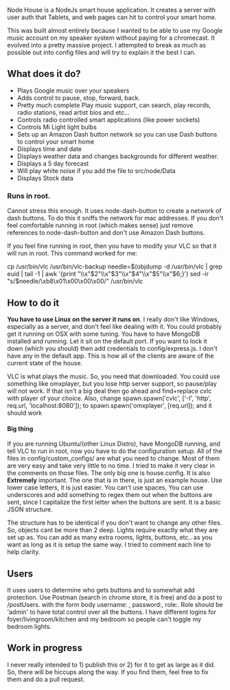 Node House is a NodeJs smart house application. It creates a server with user auth that Tablets, and web pages can hit to control your smart home. 

<p>This was built almost entirely because I wanted to be able to use my Google music account
on my speaker system without paying for a chromecast. It evolved into a pretty massive
project. I attempted to break as much as possible out into config files and will try to explain
it the best I can.</p>

<h2>What does it do?</h2>
<ul>
<li>Plays Google music over your speakers</li>
<li>Adds control to pause, stop, forward, back.</li>
<li>Pretty much complete Play music support, can search, play records, radio stations, read artist bios and etc...</li>
<li>Controls radio controlled smart applications (like power sockets)</li>
<li>Controls Mi Light light bulbs</li>
<li>Sets up an Amazon Dash button network so you can use Dash buttons to control your smart home</li>
<li>Displays time and date</li>
<li>Displays weather data and changes backgrounds for different weather.</li>
<li>Displays a 5 day forecast</li>
<li>Will play white noise if you add the file to src/node/Data</li>
<li>Displays Stock data</li>
</ul>

<h3>Runs in root.</h3>

<p>Cannot stress this enough. It uses node-dash-button to create a network of dash buttons. To do this 
it sniffs the network for mac addresses. If you don't feel comfortable running in root (which makes sense) just remove 
references to node-dash-button and don't use Amazon Dash buttons.</p>

<p>If you feel fine running in root, then you have to modify your VLC so that it will run in root. This command worked
for me: </p>
<p>cp /usr/bin/vlc /usr/bin/vlc-backup
needle=$(objdump -d /usr/bin/vlc | grep euid | tail -1 | awk '{print "\\x"$2"\\x"$3"\\x"$4"\\x"$5"\\x"$6;}')
sed -ir "s/$needle/\xb8\x01\x00\x00\x00/" /usr/bin/vlc</p>

<h2>How to do it</h2>
<p><b>You have to use Linux on the server it runs on</b>. I really don't like Windows, especially as a server, and don't feel like dealing with it. You could probably get it running on OSX with some tuning. You have to have MongoDB installed and running. Let it sit on the default port. If you want to lock it down (which you should) then add credentials to config/express.js. I don't have any in the default app. This is how all of the clients are aware of the current state of the house.</p>
 <p>VLC is what plays the music. So, you need that downloaded. You could use something like omxplayer, but you lose
 http server support, so pause/play will not work. If that isn't a big deal then go ahead and find+replace cvlc with player of your choice. Also, change spawn.spawn('cvlc', ['-I', 'http', req.url, 'localhost:8080']); to spawn.spawn('omxplayer', [req.url]); and it should work</p>
 
 <h4>Big thing</h4>
 <p>If you are running Ubuntu/(other Linux Distro), have MongoDB running, and tell VLC to run in root, now you have to do the configuration setup. All of the files in config/custom_configs/ are what you need to change. Most of them are very easy and take very little to no time. I tried to make it very clear in the comments on those files. The only big one is house.config. It is also <b>Extremely</b> important. The one that is in there, is just an example house. Use lower case letters, it is just easier. You can't use spaces, You can use underscores and add something to regex them out when the buttons are sent, since I capitalize the first letter when the buttons are sent. It is a basic JSON structure. </p>
 <p>The structure has to be identical if you don't want to change any other files. So, objects cant be more than 2 deep. Lights require exactly what they are set up as. You can add as many extra rooms, lights, buttons, etc.. as you want as long as it is setup the same way. I tried to comment each line to help clarity.</p>
 
 <h2>Users</h2>
 <p>It uses users to determine who gets buttons and to somewhat add protection. Use Postman (search in chrome store, it is free) and do a post to /postUsers. with the form body username: <username>, password:<password>, role:<role>. Role should be 'admin' to have total control over all the buttons. I have different logins for foyer/livingroom/kitchen and my bedroom so people can't toggle my bedroom lights.
 
 <h2>Work in progress</h2>
 <p>I never really intended to 1) publish this or 2) for it to get as large as it did. So, there will be hiccups
 along the way. If you find them, feel free to fix them and do a pull request.</p>
